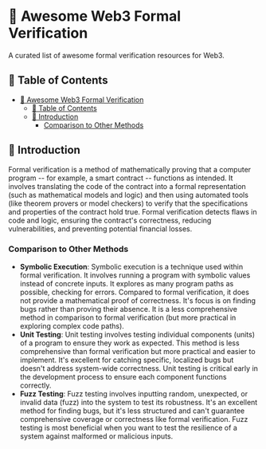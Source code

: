 # 🔐 Awesome Web3 Formal Verification

A curated list of awesome formal verification resources for Web3.

## 📂 Table of Contents

- [🔐 Awesome Web3 Formal Verification](#-awesome-web3-formal-verification)
  - [📂 Table of Contents](#-table-of-contents)
  - [🤔 Introduction](#-introduction)
    - [Comparison to Other Methods](#comparison-to-other-methods)

## 🤔 Introduction

Formal verification is a method of mathematically proving that a computer program -- for example, a smart contract -- functions as intended. It involves translating the code of the contract into a formal representation (such as mathematical models and logic) and then using automated tools (like theorem provers or model checkers) to verify that the specifications and properties of the contract hold true. Formal verification detects flaws in code and logic, ensuring the contract's correctness, reducing vulnerabilities, and preventing potential financial losses.

### Comparison to Other Methods

- **Symbolic Execution**: Symbolic execution is a technique used within formal verification. It involves running a program with symbolic values instead of concrete inputs. It explores as many program paths as possible, checking for errors. Compared to formal verification, it does not provide a mathematical proof of correctness. It's focus is on finding bugs rather than proving their absence. It is a less comprehensive method in comparison to formal verification (but more practical in exploring complex code paths).
- **Unit Testing**: Unit testing involves testing individual components (units) of a program to ensure they work as expected. This method is less comprehensive than formal verification but more practical and easier to implement. It's excellent for catching specific, localized bugs but doesn't address system-wide correctness. Unit testing is critical early in the development process to ensure each component functions correctly.
- **Fuzz Testing**: Fuzz testing involves inputting random, unexpected, or invalid data (fuzz) into the system to test its robustness. It's an excellent method for finding bugs, but it's less structured and can't guarantee comprehensive coverage or correctness like formal verification. Fuzz testing is most beneficial when you want to test the resilience of a system against malformed or malicious inputs.
